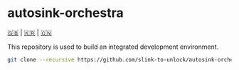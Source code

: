 # autosink-orchestra

[🇬🇧]() | [🇰🇷]() | [🇨🇳]()

This repository is used to build an integrated development environment.

```bash
git clone --recursive https://github.com/slink-to-unlock/autosink-orchestra.git
```